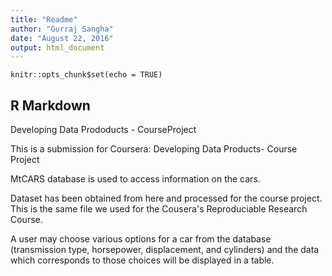 ```yaml
---
title: "Readme"
author: "Gurraj Sangha"
date: "August 22, 2016"
output: html_document
---
```


```{r setup, include=FALSE}
knitr::opts_chunk$set(echo = TRUE)
```

## R Markdown

Developing Data Prododucts - CourseProject

This is a submission for Coursera: Developing Data Products- Course Project

MtCARS database is used to access information on the cars.

Dataset has been obtained from here and processed for the course project. This is the same file we used for the Cousera's Reproduciable Research Course.

A user may choose various options for a car from the database (transmission type, horsepower, displacement, and cylinders) and the data which corresponds to those choices will be displayed in a table.